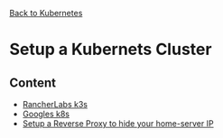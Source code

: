 [Back to Kubernetes](../README.md)

# Setup a Kubernets Cluster

## Content
- [RancherLabs k3s](./k3s/README.md)
- [Googles k8s](./k8s/README.md)
- [Setup a Reverse Proxy to hide your home-server IP](./reverse-proxy.md)